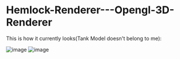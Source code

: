 # Hemlock-Renderer---Opengl-3D-Renderer

This is how it currently looks(Tank Model doesn't belong to me):

![image](https://user-images.githubusercontent.com/80681941/231525145-6992ca75-1cd2-49dc-a33c-f6691cda7178.png)
![image](https://user-images.githubusercontent.com/80681941/232058846-f23341d3-a65c-4353-be1f-22becb629724.png)

